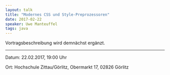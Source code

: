 ```yaml
---
layout: talk
title: "Modernes CSS und Style-Preprozessoren"
date: 2017-02-22
speaker: Uwe Manteuffel
tags: java
---
```


Vortragsbeschreibung wird demnächst ergänzt.

---

Datum: 22.02.2017, 19:00 Uhr

Ort: Hochschule Zittau/Görlitz, Obermarkt 17, 02826 Görlitz

